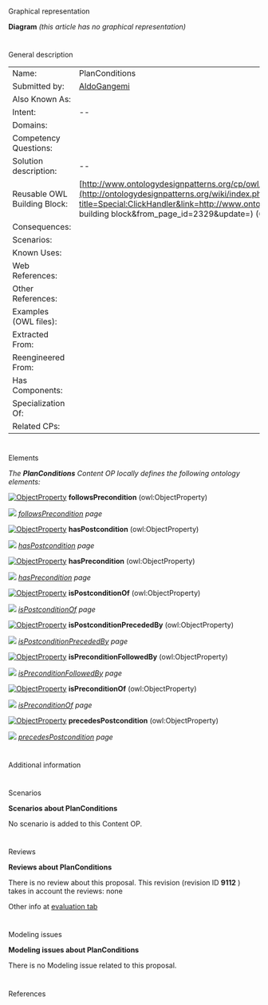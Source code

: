 # 

 Graphical representation



__Diagram__ 
_(this article has no graphical representation)_ 




# 

 General description




|  |  |
| --- | --- |
|  Name:  |  PlanConditions  |
|  Submitted by:  | [AldoGangemi](../User/AldoGangemi "User:AldoGangemi")  |
|  Also Known As:  |  |
|  Intent:  |  --  |
|  Domains:  |  |
|  Competency Questions:  |  |
|  Solution description:  |  --  |
|  Reusable OWL Building Block:  | [http://www.ontologydesignpatterns.org/cp/owl/planconditions.owl](http://ontologydesignpatterns.org/wiki/index.php?title=Special:ClickHandler&link=http://www.ontologydesignpatterns.org/cp/owl/planconditions.owl&message=OWL building block&from_page_id=2329&update=)  (697)  |
|  Consequences:  |  |
|  Scenarios:  |  |
|  Known Uses:  |  |
|  Web References:  |  |
|  Other References:  |  |
|  Examples (OWL files):  |  |
|  Extracted From:  |  |
|  Reengineered From:  |  |
|  Has Components:  |  |
|  Specialization Of:  |  |
|  Related CPs:  |  |



  





# 

 Elements



_The
 __PlanConditions__ 
 Content OP locally defines the following ontology elements:_ 





[![ObjectProperty](../../../../../../../../images/thumb/c/c3/ObjectProperty.gif/20px-ObjectProperty.gif)](../Image/ObjectProperty.gif "ObjectProperty")
__followsPrecondition__ 
 (owl:ObjectProperty)
 
[![](../../../../../../../../images/thumb/8/87/ArrowRight.gif/11px-ArrowRight.gif)](../Image/ArrowRight.gif "ArrowRight.gif")
_[followsPrecondition](../Submissions/PlanConditions/followsPrecondition "Submissions:PlanConditions/followsPrecondition") 
 page_ 



[![ObjectProperty](../../../../../../../../images/thumb/c/c3/ObjectProperty.gif/20px-ObjectProperty.gif)](../Image/ObjectProperty.gif "ObjectProperty")
__hasPostcondition__ 
 (owl:ObjectProperty)
 
[![](../../../../../../../../images/thumb/8/87/ArrowRight.gif/11px-ArrowRight.gif)](../Image/ArrowRight.gif "ArrowRight.gif")
_[hasPostcondition](../Submissions/PlanConditions/hasPostcondition "Submissions:PlanConditions/hasPostcondition") 
 page_ 



[![ObjectProperty](../../../../../../../../images/thumb/c/c3/ObjectProperty.gif/20px-ObjectProperty.gif)](../Image/ObjectProperty.gif "ObjectProperty")
__hasPrecondition__ 
 (owl:ObjectProperty)
 
[![](../../../../../../../../images/thumb/8/87/ArrowRight.gif/11px-ArrowRight.gif)](../Image/ArrowRight.gif "ArrowRight.gif")
_[hasPrecondition](../Submissions/PlanConditions/hasPrecondition "Submissions:PlanConditions/hasPrecondition") 
 page_ 



[![ObjectProperty](../../../../../../../../images/thumb/c/c3/ObjectProperty.gif/20px-ObjectProperty.gif)](../Image/ObjectProperty.gif "ObjectProperty")
__isPostconditionOf__ 
 (owl:ObjectProperty)
 
[![](../../../../../../../../images/thumb/8/87/ArrowRight.gif/11px-ArrowRight.gif)](../Image/ArrowRight.gif "ArrowRight.gif")
_[isPostconditionOf](../Submissions/PlanConditions/isPostconditionOf "Submissions:PlanConditions/isPostconditionOf") 
 page_ 



[![ObjectProperty](../../../../../../../../images/thumb/c/c3/ObjectProperty.gif/20px-ObjectProperty.gif)](../Image/ObjectProperty.gif "ObjectProperty")
__isPostconditionPrecededBy__ 
 (owl:ObjectProperty)
 
[![](../../../../../../../../images/thumb/8/87/ArrowRight.gif/11px-ArrowRight.gif)](../Image/ArrowRight.gif "ArrowRight.gif")
_[isPostconditionPrecededBy](../Submissions/PlanConditions/isPostconditionPrecededBy "Submissions:PlanConditions/isPostconditionPrecededBy") 
 page_ 



[![ObjectProperty](../../../../../../../../images/thumb/c/c3/ObjectProperty.gif/20px-ObjectProperty.gif)](../Image/ObjectProperty.gif "ObjectProperty")
__isPreconditionFollowedBy__ 
 (owl:ObjectProperty)
 
[![](../../../../../../../../images/thumb/8/87/ArrowRight.gif/11px-ArrowRight.gif)](../Image/ArrowRight.gif "ArrowRight.gif")
_[isPreconditionFollowedBy](../Submissions/PlanConditions/isPreconditionFollowedBy "Submissions:PlanConditions/isPreconditionFollowedBy") 
 page_ 



[![ObjectProperty](../../../../../../../../images/thumb/c/c3/ObjectProperty.gif/20px-ObjectProperty.gif)](../Image/ObjectProperty.gif "ObjectProperty")
__isPreconditionOf__ 
 (owl:ObjectProperty)
 
[![](../../../../../../../../images/thumb/8/87/ArrowRight.gif/11px-ArrowRight.gif)](../Image/ArrowRight.gif "ArrowRight.gif")
_[isPreconditionOf](../Submissions/PlanConditions/isPreconditionOf "Submissions:PlanConditions/isPreconditionOf") 
 page_ 



[![ObjectProperty](../../../../../../../../images/thumb/c/c3/ObjectProperty.gif/20px-ObjectProperty.gif)](../Image/ObjectProperty.gif "ObjectProperty")
__precedesPostcondition__ 
 (owl:ObjectProperty)
 
[![](../../../../../../../../images/thumb/8/87/ArrowRight.gif/11px-ArrowRight.gif)](../Image/ArrowRight.gif "ArrowRight.gif")
_[precedesPostcondition](../Submissions/PlanConditions/precedesPostcondition "Submissions:PlanConditions/precedesPostcondition") 
 page_ 


# 

 Additional information



# 

 Scenarios




__Scenarios about PlanConditions__ 


 No scenario is added to this Content OP.
 




# 

 Reviews




__Reviews about PlanConditions__ 


 There is no review about this proposal.
This revision (revision ID
 __9112__ 
 ) takes in account the reviews: none
 



 Other info at
 [evaluation tab](http://ontologydesignpatterns.org/wiki/index.php?title=Submissions:PlanConditions&action=evaluation "http://ontologydesignpatterns.org/wiki/index.php?title=Submissions:PlanConditions&action=evaluation") 





  





# 

 Modeling issues




__Modeling issues about PlanConditions__ 


 There is no Modeling issue related to this proposal.
 




  





# 

 References